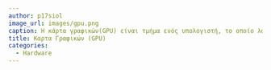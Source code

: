 ```yaml
---
author: p17siol
image_url: images/gpu.png
caption: Η κάρτα γραφικών(GPU) είναι τμήμα ενός υπολογιστή, το οποίο λαμβάνει δεδομένα από την Κεντρική Μονάδα Επεξεργασίας (CPU) για να τα μετατρέψει σε εικόνα, η οποία θα προβληθεί στην οθόνη
title: Καρτα Γραφικών (GPU) 
categories:
  - Hardware 
---
```

